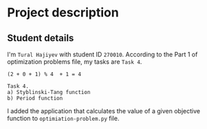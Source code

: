 # Project description

## Student details

I'm `Tural Hajiyev` with student ID `270010`. According to the Part 1 of optimization problems file, my tasks are `Task 4`.

`(2 + 0 + 1) % 4  + 1 = 4`

```
Task 4.
a) Styblinski-Tang function
b) Period function
```

I added the application that calculates the value of a given objective function to `optimiation-problem.py` file.

